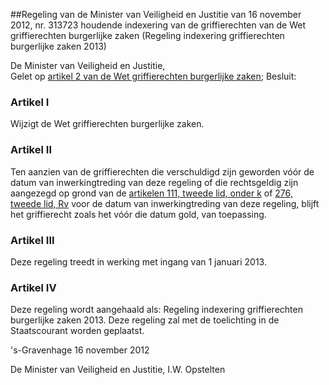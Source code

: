 <meta http-equiv='Content-Type' content='text/html; charset=utf-8' />

##Regeling van de Minister van Veiligheid en Justitie van 16 november 2012, nr. 313723 houdende indexering van de griffierechten van de Wet griffierechten burgerlijke zaken (Regeling indexering griffierechten burgerlijke zaken 2013)

De Minister van Veiligheid en Justitie,  
Gelet op [artikel 2 van de Wet griffierechten burgerlijke zaken](../../../../../../../../wet/wet/griffierechten/burgerlijke/zaken/BWBR0028899/README.md);
Besluit:    

### Artikel  I  

Wijzigt de Wet griffierechten burgerlijke zaken. 

### Artikel  II  

Ten aanzien van de griffierechten die verschuldigd zijn geworden vóór de datum van inwerkingtreding van deze regeling of die rechtsgeldig zijn aangezegd op grond van de [artikelen 111, tweede lid, onder k](../../../../../../../../wet/wetboek/van/burgerlijke/rechtsvordering/BWBR0001827/README.md) of [276, tweede lid, Rv](../../../../../../../../wet/wetboek/van/burgerlijke/rechtsvordering/BWBR0001827/README.md) voor de datum van inwerkingtreding van deze regeling, blijft het griffierecht zoals het vóór die datum gold, van toepassing. 

### Artikel  III  

Deze regeling treedt in werking met ingang van 1 januari 2013. 

### Artikel  IV  

Deze regeling wordt aangehaald als: Regeling indexering griffierechten burgerlijke zaken 2013. 
Deze regeling zal met de toelichting in de Staatscourant worden geplaatst.   

's-Gravenhage 
16 november 2012   

De 
Minister van Veiligheid en Justitie, 
I.W. Opstelten     
